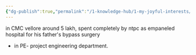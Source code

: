 ```yaml
---
{"dg-publish":true,"permalink":"/1-knowledge-hub/1-my-joyful-interests/people/others/puru/","noteIcon":""}
---
```


in CMC vellore around 5 lakh, spent completely by ntpc as empaneled hospital for his father's bypass surgery
- in PE- project engineering department.
